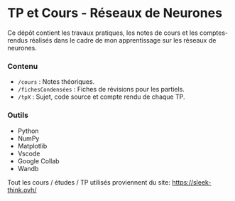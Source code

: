 # TP et Cours - Réseaux de Neurones

Ce dépôt contient les travaux pratiques, les notes de cours et les comptes-rendus réalisés dans le cadre de mon apprentissage sur les réseaux de neurones.

### Contenu

*   `/cours` : Notes théoriques.
*   `/fichesCondensées` : Fiches de révisions pour les partiels.
*   `/tpX` : Sujet, code source et compte rendu de chaque TP.

### Outils

*   Python
*   NumPy
*   Matplotlib
*   Vscode
*   Google Collab
*   Wandb


Tout les cours / études / TP utilisés proviennent du site: https://sleek-think.ovh/
